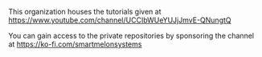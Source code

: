 This organization houses the tutorials given at https://www.youtube.com/channel/UCCIbWUeYUJjJmvE-QNungtQ

You can gain access to the private repositories by sponsoring the channel at https://ko-fi.com/smartmelonsystems
